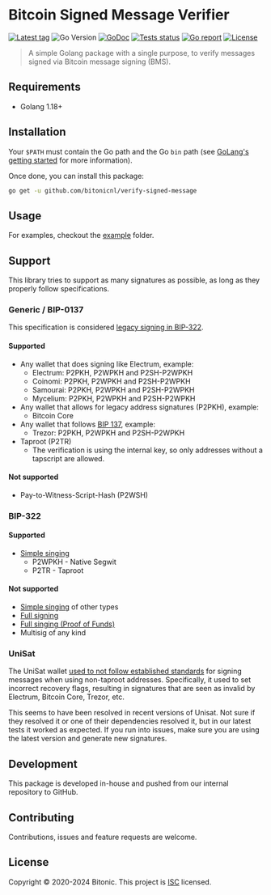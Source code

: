 # Bitcoin Signed Message Verifier

[![Latest tag](https://img.shields.io/github/tag/bitonicnl/verify-signed-message.svg)](https://github.com/bitonicnl/verify-signed-message/tags)
![Go Version](https://img.shields.io/badge/Go-%3E%3D%201.18-%23007d9c)
[![GoDoc](https://godoc.org/github.com/bitonicnl/verify-signed-message?status.svg)](https://pkg.go.dev/github.com/bitonicnl/verify-signed-message)
[![Tests status](https://github.com/bitonicnl/verify-signed-message/actions/workflows/test.yml/badge.svg)](https://github.com/BitonicNL/verify-signed-message/actions/workflows/test.yml)
[![Go report](https://goreportcard.com/badge/github.com/bitonicnl/verify-signed-message)](https://goreportcard.com/report/github.com/bitonicnl/verify-signed-message)
[![License](https://img.shields.io/github/license/bitonicnl/verify-signed-message)](./LICENSE)

> A simple Golang package with a single purpose, to verify messages signed via Bitcoin message signing (BMS).

## Requirements

- Golang 1.18+

## Installation

Your `$PATH` must contain the Go path and the Go `bin` path (see [GoLang's getting started](https://golang.org/doc/install#install) for more information). 

Once done, you can install this package: 
```bash
go get -u github.com/bitonicnl/verify-signed-message
```

## Usage

For examples, checkout the [example](/.example) folder.

## Support

This library tries to support as many signatures as possible, as long as they properly follow specifications.

### Generic / BIP-0137

This specification is considered [legacy signing in BIP-322](https://github.com/bitcoin/bips/blob/master/bip-0322.mediawiki#legacy).

#### Supported

- Any wallet that does signing like Electrum, example:
  - Electrum: P2PKH, P2WPKH and P2SH-P2WPKH
  - Coinomi: P2PKH, P2WPKH and P2SH-P2WPKH
  - Samourai: P2PKH, P2WPKH and P2SH-P2WPKH
  - Mycelium: P2PKH, P2WPKH and P2SH-P2WPKH
- Any wallet that allows for legacy address signatures (P2PKH), example:
  - Bitcoin Core
- Any wallet that follows [BIP 137](https://github.com/bitcoin/bips/blob/master/bip-0137.mediawiki), example:
  - Trezor: P2PKH, P2WPKH and P2SH-P2WPKH
- Taproot (P2TR)
  - The verification is using the internal key, so only addresses without a tapscript are allowed.

#### Not supported

- Pay-to-Witness-Script-Hash (P2WSH)

### BIP-322

#### Supported

- [Simple singing](https://github.com/bitcoin/bips/blob/master/bip-0322.mediawiki#simple)
  - P2WPKH - Native Segwit
  - P2TR - Taproot

#### Not supported

- [Simple singing](https://github.com/bitcoin/bips/blob/master/bip-0322.mediawiki#simple) of other types
- [Full signing](https://github.com/bitcoin/bips/blob/master/bip-0322.mediawiki#full)
- [Full singing (Proof of Funds)](https://github.com/bitcoin/bips/blob/master/bip-0322.mediawiki#full-proof-of-funds)
- Multisig of any kind

### UniSat

The UniSat wallet [used to not follow established standards](https://github.com/BitonicNL/verify-signed-message/issues/3#issuecomment-1597101994) for signing messages when using non-taproot addresses. Specifically, it used to set incorrect recovery flags, resulting in signatures that are seen as invalid by Electrum, Bitcoin Core, Trezor, etc.

This seems to have been resolved in recent versions of Unisat. Not sure if they resolved it or one of their dependencies resolved it, but in our latest tests it worked as expected. 
If you run into issues, make sure you are using the latest version and generate new signatures.

## Development

This package is developed in-house and pushed from our internal repository to GitHub.

## Contributing

Contributions, issues and feature requests are welcome.

## License

Copyright © 2020-2024 Bitonic. This project is [ISC](/LICENSE) licensed.
